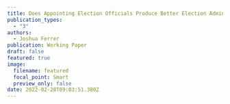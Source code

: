 ```yaml
---
title: Does Appointing Election Officials Produce Better Election Administration?
publication_types:
  - "3"
authors:
  - Joshua Ferrer
publication: Working Paper
draft: false
featured: true
image:
  filename: featured
  focal_point: Smart
  preview_only: false
date: 2022-02-28T09:03:51.380Z
---
```

